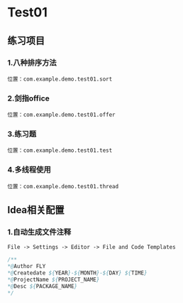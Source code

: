 # Test01
## 练习项目
### 1.八种排序方法
    位置：com.example.demo.test01.sort

### 2.剑指office 
    位置：com.example.demo.test01.offer

### 3.练习题
    位置：com.example.demo.test01.test
    
### 4.多线程使用            
    位置：com.example.demo.test01.thread

## Idea相关配置
### 1.自动生成文件注释
    File -> Settings -> Editor -> File and Code Templates   
```java
/**
*@Author FLY
*@Createdate ${YEAR}-${MONTH}-${DAY} ${TIME}
*@ProjectName ${PROJECT_NAME}
*@Desc ${PACKAGE_NAME}
*/
```